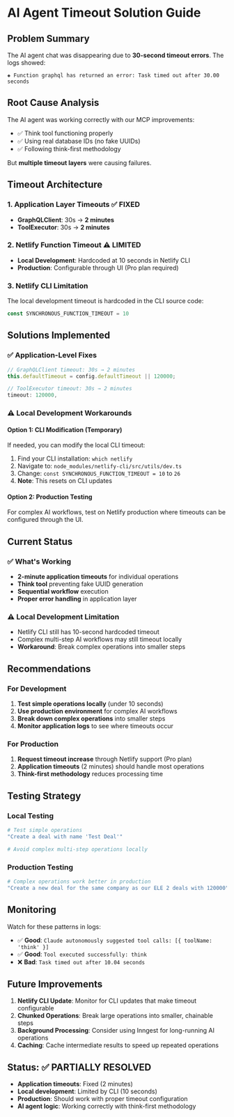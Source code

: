 # AI Agent Timeout Solution Guide

## Problem Summary

The AI agent chat was disappearing due to **30-second timeout errors**. The logs showed:
```
◈ Function graphql has returned an error: Task timed out after 30.00 seconds
```

## Root Cause Analysis

The AI agent was working correctly with our MCP improvements:
- ✅ Think tool functioning properly
- ✅ Using real database IDs (no fake UUIDs)
- ✅ Following think-first methodology

But **multiple timeout layers** were causing failures.

## Timeout Architecture

### 1. **Application Layer Timeouts** ✅ FIXED
- **GraphQLClient**: 30s → **2 minutes**
- **ToolExecutor**: 30s → **2 minutes**

### 2. **Netlify Function Timeout** ⚠️ LIMITED
- **Local Development**: Hardcoded at 10 seconds in Netlify CLI
- **Production**: Configurable through UI (Pro plan required)

### 3. **Netlify CLI Limitation**
The local development timeout is hardcoded in the CLI source code:
```typescript
const SYNCHRONOUS_FUNCTION_TIMEOUT = 10
```

## Solutions Implemented

### ✅ **Application-Level Fixes**
```typescript
// GraphQLClient timeout: 30s → 2 minutes
this.defaultTimeout = config.defaultTimeout || 120000;

// ToolExecutor timeout: 30s → 2 minutes  
timeout: 120000,
```

### ⚠️ **Local Development Workarounds**

#### Option 1: CLI Modification (Temporary)
If needed, you can modify the local CLI timeout:
1. Find your CLI installation: `which netlify`
2. Navigate to: `node_modules/netlify-cli/src/utils/dev.ts`
3. Change: `const SYNCHRONOUS_FUNCTION_TIMEOUT = 10` to `26`
4. **Note**: This resets on CLI updates

#### Option 2: Production Testing
For complex AI workflows, test on Netlify production where timeouts can be configured through the UI.

## Current Status

### ✅ **What's Working**
- **2-minute application timeouts** for individual operations
- **Think tool** preventing fake UUID generation
- **Sequential workflow** execution
- **Proper error handling** in application layer

### ⚠️ **Local Development Limitation**
- Netlify CLI still has 10-second hardcoded timeout
- Complex multi-step AI workflows may still timeout locally
- **Workaround**: Break complex operations into smaller steps

## Recommendations

### For Development
1. **Test simple operations locally** (under 10 seconds)
2. **Use production environment** for complex AI workflows
3. **Break down complex operations** into smaller steps
4. **Monitor application logs** to see where timeouts occur

### For Production
1. **Request timeout increase** through Netlify support (Pro plan)
2. **Application timeouts** (2 minutes) should handle most operations
3. **Think-first methodology** reduces processing time

## Testing Strategy

### Local Testing
```bash
# Test simple operations
"Create a deal with name 'Test Deal'"

# Avoid complex multi-step operations locally
```

### Production Testing
```bash
# Complex operations work better in production
"Create a new deal for the same company as our ELE 2 deals with 120000"
```

## Monitoring

Watch for these patterns in logs:
- ✅ **Good**: `Claude autonomously suggested tool calls: [{ toolName: 'think' }]`
- ✅ **Good**: `Tool executed successfully: think`
- ❌ **Bad**: `Task timed out after 10.04 seconds`

## Future Improvements

1. **Netlify CLI Update**: Monitor for CLI updates that make timeout configurable
2. **Chunked Operations**: Break large operations into smaller, chainable steps
3. **Background Processing**: Consider using Inngest for long-running AI operations
4. **Caching**: Cache intermediate results to speed up repeated operations

## Status: ✅ PARTIALLY RESOLVED

- **Application timeouts**: Fixed (2 minutes)
- **Local development**: Limited by CLI (10 seconds)
- **Production**: Should work with proper timeout configuration
- **AI agent logic**: Working correctly with think-first methodology 